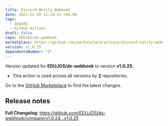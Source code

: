 ```yaml
---
title: Discord Notify Webhook
date: 2023-12-29 11:14:51 +00:00
tags:
  - EDUJOS
  - GitHub Actions
draft: false
repo: EDUJOS/ds-webhook
marketplace: https://github.com/marketplace/actions/discord-notify-webhook
version: v1.0.25
dependentsNumber: "2"
---
```



Version updated for **EDUJOS/ds-webhook** to version **v1.0.25**.
- This action is used across all versions by **2** repositories.

Go to the [GitHub Marketplace](https://github.com/marketplace/actions/discord-notify-webhook) to find the latest changes.

## Release notes

**Full Changelog**: https://github.com/EDUJOS/ds-webhook/compare/v1.0.24...v1.0.25
